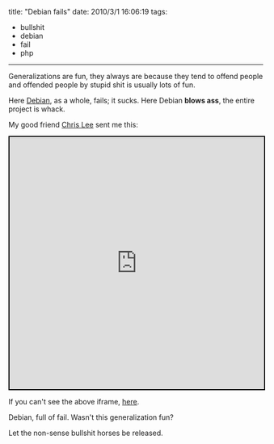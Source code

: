 title: "Debian fails"
date: 2010/3/1 16:06:19
tags:
- bullshit
- debian
- fail
- php
---
Generalizations are fun, they always are because they tend to offend people and offended people by stupid shit is usually lots of fun.

Here [Debian](http://debian.org), as a whole, fails; it sucks. Here Debian **blows ass**, the entire project is whack.

My good friend [Chris Lee](https://twitter.com/akachrislee) sent me this:

<iframe style="border:2px solid #000000" height="500" width="100%" src="https://bugs.debian.org/cgi-bin/bugreport.cgi?bug=380731" title="Debian fails"></iframe>

If you can't see the above iframe, [here](https://bugs.debian.org/cgi-bin/bugreport.cgi?bug=380731).

Debian, full of fail. Wasn't this generalization fun?

Let the non-sense bullshit horses be released.
